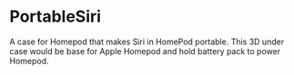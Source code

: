 # PortableSiri

A case for Homepod that makes Siri in HomePod portable. This 3D under case would be base for Apple Homepod and hold battery pack to power Homepod.
